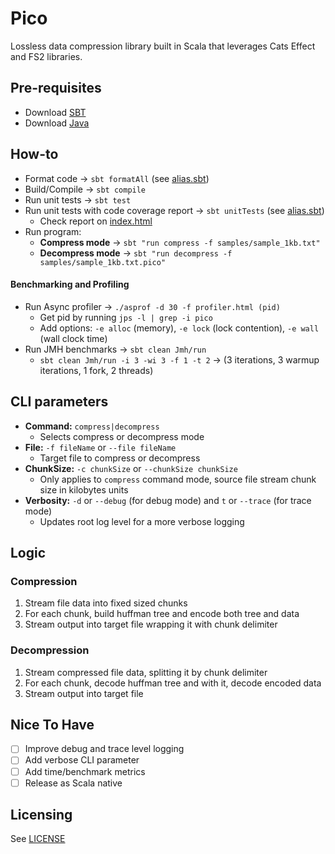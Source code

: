 # Pico

Lossless data compression library built in Scala that leverages Cats Effect and FS2 libraries.

## Pre-requisites

* Download [SBT](https://www.scala-sbt.org/download/)
* Download [Java](https://openjdk.org/projects/jdk/23/)

## How-to

* Format code -> `sbt formatAll` (see [alias.sbt](alias.sbt))
* Build/Compile -> `sbt compile`
* Run unit tests -> `sbt test`
* Run unit tests with code coverage report -> `sbt unitTests` (see [alias.sbt](alias.sbt))
  * Check report on [index.html](target/scala-3.6.3/scoverage-report/index.html)
* Run program:
  * **Compress mode** -> `sbt "run compress -f samples/sample_1kb.txt"`
  * **Decompress mode** -> `sbt "run decompress -f samples/sample_1kb.txt.pico"`

#### Benchmarking and Profiling

* Run Async profiler -> `./asprof -d 30 -f profiler.html (pid)`
  * Get pid by running `jps -l | grep -i pico`
  * Add options: `-e alloc` (memory), `-e lock` (lock contention), `-e wall` (wall clock time)
* Run JMH benchmarks -> `sbt clean Jmh/run`
  * `sbt clean Jmh/run -i 3 -wi 3 -f 1 -t 2` -> (3 iterations, 3 warmup iterations, 1 fork, 2 threads)

## CLI parameters

* **Command:** `compress|decompress`
  * Selects compress or decompress mode
* **File:** `-f fileName` or `--file fileName`
  * Target file to compress or decompress
* **ChunkSize:** `-c chunkSize` or `--chunkSize chunkSize` 
  * Only applies to `compress` command mode, source file stream chunk size in kilobytes units
* **Verbosity:** `-d` or `--debug` (for debug mode) and `t` or `--trace` (for trace mode)
  * Updates root log level for a more verbose logging

## Logic

### Compression

1. Stream file data into fixed sized chunks
2. For each chunk, build huffman tree and encode both tree and data
3. Stream output into target file wrapping it with chunk delimiter

### Decompression

1. Stream compressed file data, splitting it by chunk delimiter
2. For each chunk, decode huffman tree and with it, decode encoded data
3. Stream output into target file

## Nice To Have

- [ ] Improve debug and trace level logging
- [ ] Add verbose CLI parameter
- [ ] Add time/benchmark metrics
- [ ] Release as Scala native

## Licensing

See [LICENSE](LICENSE)
